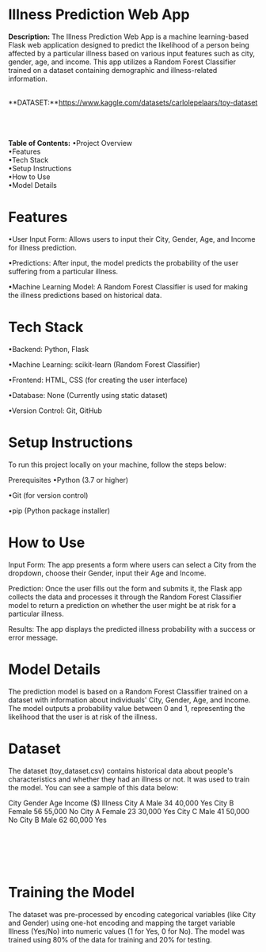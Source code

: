 # Illness Prediction Web App
**Description:** The Illness Prediction Web App is a machine learning-based Flask web application designed to predict the likelihood of a person being affected by a particular illness based on various input features such as city, gender, age, and income. This app utilizes a Random Forest Classifier trained on a dataset containing demographic and illness-related information.<br><br>

**DATASET:**https://www.kaggle.com/datasets/carlolepelaars/toy-dataset <br><br><br><br>

**Table of Contents:** 
•Project Overview <br>
•Features<br>
•Tech Stack<br>
•Setup Instructions<br>
•How to Use<br>
•Model Details<br>


# Features
•User Input Form: Allows users to input their City, Gender, Age, and Income for illness prediction.

•Predictions: After input, the model predicts the probability of the user suffering from a particular illness.

•Machine Learning Model: A Random Forest Classifier is used for making the illness predictions based on historical data.

# Tech Stack
•Backend: Python, Flask

•Machine Learning: scikit-learn (Random Forest Classifier)

•Frontend: HTML, CSS (for creating the user interface)

•Database: None (Currently using static dataset)

•Version Control: Git, GitHub

# Setup Instructions
To run this project locally on your machine, follow the steps below:

Prerequisites
•Python (3.7 or higher)

•Git (for version control)

•pip (Python package installer)


# How to Use
Input Form: The app presents a form where users can select a City from the dropdown, choose their Gender, input their Age and Income.

Prediction: Once the user fills out the form and submits it, the Flask app collects the data and processes it through the Random Forest Classifier model to return a prediction on whether the user might be at risk for a particular illness.

Results: The app displays the predicted illness probability with a success or error message.

# Model Details
The prediction model is based on a Random Forest Classifier trained on a dataset with information about individuals' City, Gender, Age, and Income. The model outputs a probability value between 0 and 1, representing the likelihood that the user is at risk of the illness.

# Dataset
The dataset (toy_dataset.csv) contains historical data about people's characteristics and whether they had an illness or not. It was used to train the model. You can see a sample of this data below: <br>

City	Gender	Age	Income ($)	Illness
City A	Male	34	40,000	Yes
City B	Female	56	55,000	No
City A	Female	23	30,000	Yes
City C	Male	41	50,000	No
City B	Male	62	60,000	Yes

 <br><br><br><br>

# Training the Model
The dataset was pre-processed by encoding categorical variables (like City and Gender) using one-hot encoding and mapping the target variable Illness (Yes/No) into numeric values (1 for Yes, 0 for No). The model was trained using 80% of the data for training and 20% for testing.
